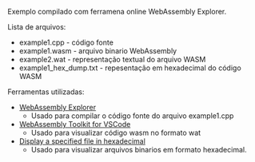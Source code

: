Exemplo compilado com ferramena online WebAssembly Explorer.

Lista de arquivos:

* example1.cpp - código fonte 
* example1.wasm - arquivo binario WebAssembly
* example2.wat - representação textual do arquivo WASM
* example1_hex_dump.txt - repesentação em hexadecimal do código WASM

Ferramentas utilizadas:

* [WebAssembly Explorer](https://mbebenita.github.io/WasmExplorer/)
    * Usado para compilar o código fonte do arquivo example1.cpp
* [WebAssembly Toolkit for VSCode](https://marketplace.visualstudio.com/items?itemName=dtsvet.vscode-wasm)
    * Usado para visualizar código wasm no formato wat
* [Display a specified file in hexadecimal](https://marketplace.visualstudio.com/items?itemName=slevesque.vscode-hexdump)
    * Usado para visualizar arquivos binarios em formato hexadecimal.
